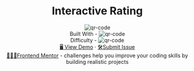 <h1 align="center">Interactive Rating</h1>

<div align="center">
  <img src="https://gpx.ge/challenge/frontend/img/16_interactive_rating.gif" alt="qr-code" />
</div>

  <div align="center">
    Built With - <img src="https://img.shields.io/badge/-React-f4cf0c" alt="qr-code" />

  <br/>
    Difficulty - <img src="https://img.shields.io/badge/%201%20-newbie-white?labelColor=6abecd" alt="qr-code" />
  <br/>
    <a href="https://gpx.ge/challenge/frontend/pages/16_interactive_rating" target="_blank">🖥️ View Demo</a>
    ·
    <a href="https://github.com/tsotneforester/FrontendMentor/issues">🛠Submit Issue</a>
    <br>
    <a href="https://www.frontendmentor.io">👩🏻‍💻Frontend Mentor</a> 
    - challenges help you improve your coding skills by building realistic projects
  </div>

<!-- <h2 align="center">Notes</h2>

+ Add Framer Motion  -->

<!-- ![html](https://img.shields.io/badge/-HTML-6abecd "image")
![css](https://img.shields.io/badge/-CSS-3e54a3 "image")
![js](https://img.shields.io/badge/-JS-cf6390 "image")
![react](https://img.shields.io/badge/-React-f4cf0c "image")
![api](https://img.shields.io/badge/-API-aad742 "image")
- Difficulty Level
![newbie](https://img.shields.io/badge/%201%20-newbie-white?labelColor=6abecd "image")
![junior](https://img.shields.io/badge/%202%20-junior-white?labelColor=aad742 "image")
![intermediate](https://img.shields.io/badge/%203%20-intermediate-white?labelColor=f1b604 "image")
![advanced](https://img.shields.io/badge/%204%20-advanced-white?labelColor=bf4605 "image")
![guru](https://img.shields.io/badge/%205%20-guru-white?labelColor=ed2c49 "image") -->
